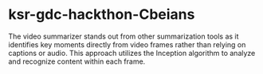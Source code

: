 # ksr-gdc-hackthon-Cbeians
 The video summarizer stands out from other summarization tools as it identifies key moments directly from video frames rather than relying on captions or audio. This approach utilizes the Inception algorithm to analyze and recognize content within each frame.
